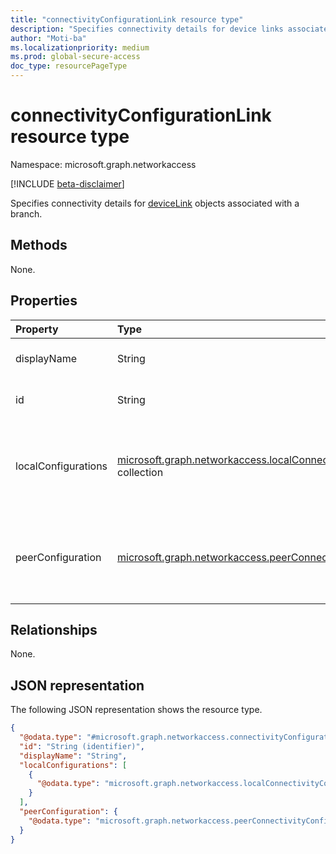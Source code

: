 ```yaml
---
title: "connectivityConfigurationLink resource type"
description: "Specifies connectivity details for device links associated with a branch."
author: "Moti-ba"
ms.localizationpriority: medium
ms.prod: global-secure-access
doc_type: resourcePageType
---
```


# connectivityConfigurationLink resource type

Namespace: microsoft.graph.networkaccess

[!INCLUDE [beta-disclaimer](../../includes/beta-disclaimer.md)]

Specifies connectivity details for [deviceLink](../resources/networkaccess-devicelink.md) objects associated with a branch.

## Methods
None.

## Properties
|Property|Type|Description|
|:---|:---|:---|
|displayName|String|Specifies the name of the link.|
|id|String|A unique identifier for each link.|
|localConfigurations|[microsoft.graph.networkaccess.localConnectivityConfiguration](../resources/networkaccess-localconnectivityconfiguration.md) collection|Specifies Microsoft's end of the tunnel configuration for a device link.|
|peerConfiguration|[microsoft.graph.networkaccess.peerConnectivityConfiguration](../resources/networkaccess-peerconnectivityconfiguration.md)|Specifies the customer's end of the tunnel configuration for a device link.|

## Relationships
None.

## JSON representation
The following JSON representation shows the resource type.
<!-- {
  "blockType": "resource",
  "keyProperty": "id",
  "@odata.type": "microsoft.graph.networkaccess.connectivityConfigurationLink",
  "openType": false
}
-->
``` json
{
  "@odata.type": "#microsoft.graph.networkaccess.connectivityConfigurationLink",
  "id": "String (identifier)",
  "displayName": "String",
  "localConfigurations": [
    {
      "@odata.type": "microsoft.graph.networkaccess.localConnectivityConfiguration"
    }
  ],
  "peerConfiguration": {
    "@odata.type": "microsoft.graph.networkaccess.peerConnectivityConfiguration"
  }
}
```

